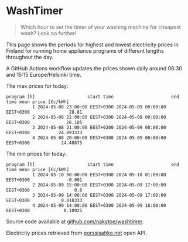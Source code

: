 
# WashTimer

> Which hour to set the timer of your washing machine for cheapest wash? Look no further!

This page shows the periods for highest and lowest electricity prices in Finland 
for running home appliance programs of different lengths throughout the day. 

A GitHub Actions workflow updates the prices shown daily around 06:30 and 15:15 Europe/Helsinki time.

The max prices for today:

	program [h]                    start time                      end time mean price [€c/kWh]
	          1 2024-05-08 23:00:00 EEST+0300 2024-05-09 00:00:00 EEST+0300               28.81
	          2 2024-05-08 22:00:00 EEST+0300 2024-05-09 00:00:00 EEST+0300              26.185
	          3 2024-05-08 21:00:00 EEST+0300 2024-05-09 00:00:00 EEST+0300           24.893333
	          4 2024-05-08 20:00:00 EEST+0300 2024-05-09 00:00:00 EEST+0300            24.48875

The min prices for today:

	program [h]                    start time                      end time mean price [€c/kWh]
	          1 2024-05-10 00:00:00 EEST+0300 2024-05-10 01:00:00 EEST+0300              -0.001
	          2 2024-05-09 15:00:00 EEST+0300 2024-05-09 17:00:00 EEST+0300                 0.0
	          3 2024-05-09 14:00:00 EEST+0300 2024-05-09 17:00:00 EEST+0300            0.018333
	          4 2024-05-09 14:00:00 EEST+0300 2024-05-09 18:00:00 EEST+0300             0.10925


Source code available at [github.com/nakytoe/washtimer](https://github.com/nakytoe/washtimer).

Electricity prices retrieved from [porssisahko.net](https://porssisahko.net/api) open API.

